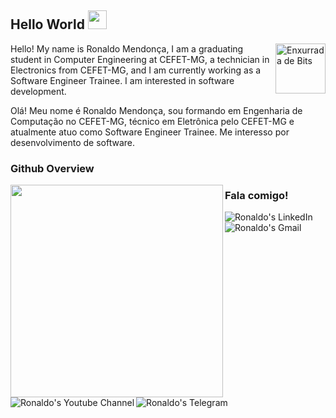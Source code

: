 ## Hello World <img src="https://raw.githubusercontent.com/iampavangandhi/iampavangandhi/master/gifs/Hi.gif" width="30px"></h2>

<a href="https://www.enxurradadebits.cefetmg.br/">
<img style="width:80px;height:80px" align="right" alt="Enxurrada de Bits" src="https://encrypted-tbn0.gstatic.com/images?q=tbn:ANd9GcRhYznUSx1KJz6eA34YH8H1dGpCXhyAmRJ4TJxMsQZ2iuYZsoVyIi7TQW4KL0aJ5gQ4acU&usqp=CAU">
</a>
Hello! My name is Ronaldo Mendonça, I am a graduating student in Computer Engineering at CEFET-MG, a technician in Electronics from CEFET-MG, and I am currently working as a Software Engineer Trainee. I am interested in software development.

Olá! Meu nome é Ronaldo Mendonça, sou formando em Engenharia de Computação no CEFET-MG, técnico em Eletrônica pelo CEFET-MG e atualmente atuo como Software Engineer Trainee. Me interesso por desenvolvimento de software.

### Github Overview
<p>
<img style="width:340px" align='left' src="https://github-readme-stats.vercel.app/api/top-langs/?username=ronaldozica&layout=compact"/>
</p>

### Fala comigo!
<p align="left">
<a href="https://www.linkedin.com/in/ronaldo-zica/">
<img align="left" alt="Ronaldo's LinkedIn" src="https://img.shields.io/badge/linkedin-%230077B5.svg?&style=for-the-badge&logo=linkedin&logoColor=white" />
</a>
<a href="mailto:ronaldomendoncazica@gmail.com">
<img align="left" alt="Ronaldo's Gmail" src="https://img.shields.io/badge/gmail-%23D14836.svg?&style=for-the-badge&logo=gmail&logoColor=white" />
</a>
<a href="https://www.youtube.com/channel/UC9rsO58FcA_lGy4fvepCfUg/videos">
<img align="left" alt="Ronaldo's Youtube Channel" src="https://img.shields.io/badge/YouTube-FF0000?style=for-the-badge&logo=youtube&logoColor=white" />
</a>
<a href="https://t.me/ronaldomendoncazica">
<img align="left" alt="Ronaldo's Telegram" src="https://img.shields.io/badge/Telegram-2CA5E0?style=for-the-badge&logo=telegram&logoColor=white" />
</a>
</p>
<br />
</p>
